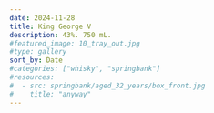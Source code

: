 ```yaml
---
date: 2024-11-28
title: King George V
description: 43%. 750 mL.
#featured_image: 10_tray_out.jpg
#type: gallery
sort_by: Date
#categories: ["whisky", "springbank"]
#resources:
#  - src: springbank/aged_32_years/box_front.jpg
#    title: "anyway"
---
```

